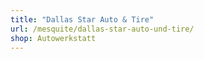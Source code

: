 ```yaml
---
title: "Dallas Star Auto & Tire"
url: /mesquite/dallas-star-auto-und-tire/
shop: Autowerkstatt
---
```

